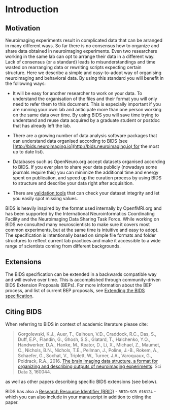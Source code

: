 # Introduction

## Motivation

Neuroimaging experiments result in complicated data that can be arranged in many
different ways. So far there is no consensus how to organize and share data
obtained in neuroimaging experiments. Even two researchers working in the same
lab can opt to arrange their data in a different way. Lack of consensus (or a
standard) leads to misunderstandings and time wasted on rearranging data or
rewriting scripts expecting certain structure. Here we describe a simple and
easy-to-adopt way of organising neuroimaging and behavioral data. By using this
standard you will benefit in the following ways:

-   It will be easy for another researcher to work on your data. To understand
    the organisation of the files and their format you will only need to refer
    them to this document. This is especially important if you are running your
    own lab and anticipate more than one person working on the same data over
    time. By using BIDS you will save time trying to understand and reuse data
    acquired by a graduate student or postdoc that has already left the lab.

-   There are a growing number of data analysis software packages that can
    understand data organised according to BIDS (see
    [http://bids.neuroimaging.io](http://bids.neuroimaging.io) for the most up
    to date list).

-   Databases such as OpenNeuro.org accept datasets organised according to BIDS.
    If you ever plan to share your data publicly (nowadays some journals require
    this) you can minimize the additional time and energy spent on publication,
    and speed up the curation process by using BIDS to structure and describe
    your data right after acquisition.

-   There are [validation tools](https://github.com/Squishymedia/BIDS-Validator)
    that can check your dataset integrity and let you easily spot missing
    values.

BIDS is heavily inspired by the format used internally by OpenfMRI.org and has
been supported by the International Neuroinformatics Coordinating Facility and
the Neuroimaging Data Sharing Task Force. While working on BIDS we consulted
many neuroscientists to make sure it covers most common experiments, but at the
same time is intuitive and easy to adopt. The specification is intentionally
based on simple file formats and folder structures to reflect current lab
practices and make it accessible to a wide range of scientists coming from
different backgrounds.

## Extensions

The BIDS specification can be extended in a backwards compatible way and will
evolve over time. This is accomplished through community-driven BIDS Extension
Proposals (BEPs). For more information about the BEP process, and list of
current BEP proposals, see
[Extending the BIDS specification](06-extensions.md).

## Citing BIDS

When referring to BIDS in context of academic literature please cite:

> Gorgolewski, K.J., Auer, T., Calhoun, V.D., Craddock, R.C., Das, S., Duff,
> E.P., Flandin, G., Ghosh, S.S., Glatard, T., Halchenko, Y.O., Handwerker,
> D.A., Hanke, M., Keator, D., Li, X., Michael, Z., Maumet, C., Nichols, B.N.,
> Nichols, T.E., Pellman, J., Poline, J.-B., Rokem, A., Schaefer, G., Sochat,
> V., Triplett, W., Turner, J.A., Varoquaux, G., Poldrack, R.A., 2016.
> [The brain imaging data structure, a format for organizing and describing outputs of neuroimaging experiments](https://www.nature.com/articles/sdata201644).
> Sci Data 3, 160044.

as well as other papers describing specific BIDS extensions (see below).

BIDS has also a
[Research Resource Identifier (RRID)](https://www.force11.org/group/resource-identification-initiative)
- `RRID:SCR_016124` - which you can also include in your manuscript in addition
to citing the paper.

